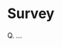 # Survey

<!--

  사용 설명에 대한 주석으로 지우지 않습니다.
  이곳의 내용은 렌더링되지 않습니다.

  1. 질문의 경우 Q로 시작합니다.
  2. 질문 번호를 붙이지 않습니다.
  3. 객관식의 경우 `*` 기호로 표시하며 주관식인 경우 (주관식)으로 명시합니다.
  4. 복수 선택 가능인 경우, 질문의 끝에 (복수)라고 명시합니다.


  아래는 예시입니다.

  Q. 오늘 교욱에 대한 난이도는 어땠나요?
  * 쉽다
  * 어렵다
  * 모르겠다

  Q. 다음에 무엇을 배워보고 싶은가요? (주관식)

  Q. 다음 중 사용해본 명령어에 모두 표시해주세요. (복수)
  * `git pull`
  * `git submodule`
  * `git subtree`
  * `git blame`
  * `git merge`
  * `git worktree`

-->

Q. ...